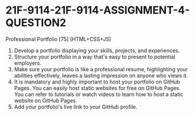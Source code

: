 # 21F-9114-21F-9114-ASSIGNMENT-4-QUESTION2
Professional Portfolio [75]
(HTML+CSS+JS)
1. Develop a portfolio displaying your skills, projects, and experiences.
2. Structure your portfolio in a way that's easy to present to potential employers.
3. Make sure your portfolio is like a professional resume, highlighting your abilities
effectively, leaves a lasting impression on anyone who views it.
4. It is mandatory and highly important to host your portfolio on GitHub Pages. You can
easily host static websites for free on GitHub Pages. You can refer to tutorials or watch
videos to learn how to host a static website on GitHub Pages.
5. Add your portfolio's live link to your GitHub profile.
